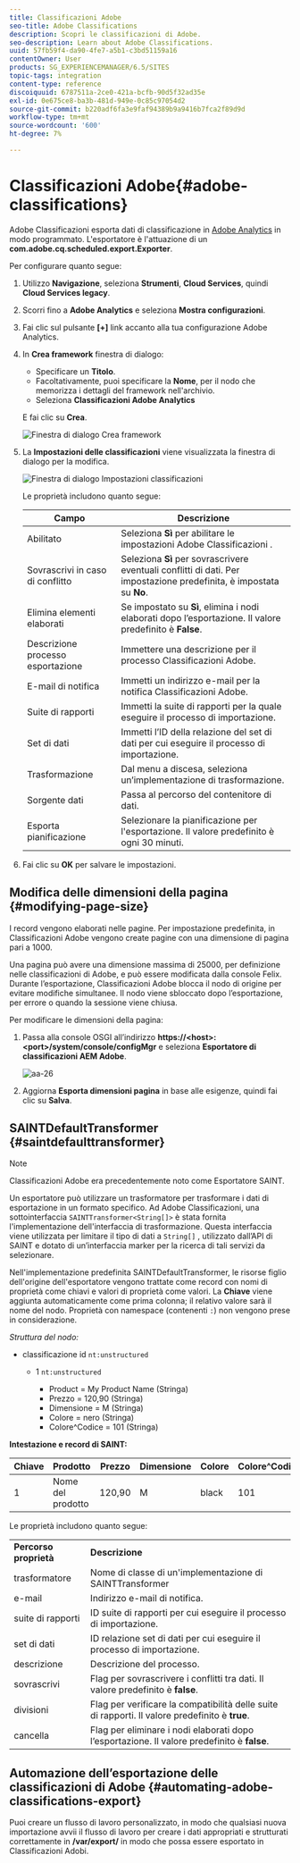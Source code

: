 ```yaml
---
title: Classificazioni Adobe
seo-title: Adobe Classifications
description: Scopri le classificazioni di Adobe.
seo-description: Learn about Adobe Classifications.
uuid: 57fb59f4-da90-4fe7-a5b1-c3bd51159a16
contentOwner: User
products: SG_EXPERIENCEMANAGER/6.5/SITES
topic-tags: integration
content-type: reference
discoiquuid: 6787511a-2ce0-421a-bcfb-90d5f32ad35e
exl-id: 0e675ce8-ba3b-481d-949e-0c85c97054d2
source-git-commit: b220adf6fa3e9faf94389b9a9416b7fca2f89d9d
workflow-type: tm+mt
source-wordcount: '600'
ht-degree: 7%

---
```


# Classificazioni Adobe{#adobe-classifications}

Adobe Classificazioni esporta dati di classificazione in [Adobe Analytics](/help/sites-administering/adobeanalytics.md) in modo programmato. L&#39;esportatore è l&#39;attuazione di un **com.adobe.cq.scheduled.export.Exporter**.

Per configurare quanto segue:

1. Utilizzo **Navigazione**, seleziona **Strumenti**, **Cloud Services**, quindi **Cloud Services legacy**.
1. Scorri fino a **Adobe Analytics** e seleziona **Mostra configurazioni**.
1. Fai clic sul pulsante **[+]** link accanto alla tua configurazione Adobe Analytics.

1. In **Crea framework** finestra di dialogo:

   * Specificare un **Titolo**.
   * Facoltativamente, puoi specificare la **Nome**, per il nodo che memorizza i dettagli del framework nell&#39;archivio.
   * Seleziona **Classificazioni Adobe Analytics**

   E fai clic su **Crea**.

   ![Finestra di dialogo Crea framework](assets/aa-25.png)

1. La **Impostazioni delle classificazioni** viene visualizzata la finestra di dialogo per la modifica.

   ![Finestra di dialogo Impostazioni classificazioni](assets/aa-classifications-settings.png)

   Le proprietà includono quanto segue:

   | **Campo** | **Descrizione** |
   |---|---|
   | Abilitato | Seleziona **Sì** per abilitare le impostazioni Adobe Classificazioni . |
   | Sovrascrivi in caso di conflitto | Seleziona **Sì** per sovrascrivere eventuali conflitti di dati. Per impostazione predefinita, è impostata su **No**. |
   | Elimina elementi elaborati | Se impostato su **Sì**, elimina i nodi elaborati dopo l’esportazione. Il valore predefinito è **False**. |
   | Descrizione processo esportazione | Immettere una descrizione per il processo Classificazioni Adobe. |
   | E-mail di notifica | Immetti un indirizzo e-mail per la notifica Classificazioni Adobe. |
   | Suite di rapporti | Immetti la suite di rapporti per la quale eseguire il processo di importazione. |
   | Set di dati | Immetti l’ID della relazione del set di dati per cui eseguire il processo di importazione. |
   | Trasformazione | Dal menu a discesa, seleziona un’implementazione di trasformazione. |
   | Sorgente dati | Passa al percorso del contenitore di dati. |
   | Esporta pianificazione | Selezionare la pianificazione per l&#39;esportazione. Il valore predefinito è ogni 30 minuti. |

1. Fai clic su **OK** per salvare le impostazioni.

## Modifica delle dimensioni della pagina {#modifying-page-size}

I record vengono elaborati nelle pagine. Per impostazione predefinita, in Classificazioni Adobe vengono create pagine con una dimensione di pagina pari a 1000.

Una pagina può avere una dimensione massima di 25000, per definizione nelle classificazioni di Adobe, e può essere modificata dalla console Felix. Durante l’esportazione, Classificazioni Adobe blocca il nodo di origine per evitare modifiche simultanee. Il nodo viene sbloccato dopo l’esportazione, per errore o quando la sessione viene chiusa.

Per modificare le dimensioni della pagina:

1. Passa alla console OSGI all’indirizzo **https://&lt;host>:&lt;port>/system/console/configMgr** e seleziona **Esportatore di classificazioni AEM Adobe**.

   ![aa-26](assets/aa-26.png)

1. Aggiorna **Esporta dimensioni pagina** in base alle esigenze, quindi fai clic su **Salva**.

## SAINTDefaultTransformer {#saintdefaulttransformer}

>[!NOTE]
>
>Classificazioni Adobe era precedentemente noto come Esportatore SAINT.

Un esportatore può utilizzare un trasformatore per trasformare i dati di esportazione in un formato specifico. Ad Adobe Classificazioni, una sottointerfaccia `SAINTTransformer<String[]>` è stata fornita l&#39;implementazione dell&#39;interfaccia di trasformazione. Questa interfaccia viene utilizzata per limitare il tipo di dati a `String[]` , utilizzato dall’API di SAINT e dotato di un’interfaccia marker per la ricerca di tali servizi da selezionare.

Nell&#39;implementazione predefinita SAINTDefaultTransformer, le risorse figlio dell&#39;origine dell&#39;esportatore vengono trattate come record con nomi di proprietà come chiavi e valori di proprietà come valori. La **Chiave** viene aggiunta automaticamente come prima colonna; il relativo valore sarà il nome del nodo. Proprietà con namespace (contenenti `:`) non vengono prese in considerazione.

*Struttura del nodo:*

* classificazione id `nt:unstructured`

   * 1 `nt:unstructured`

      * Product = My Product Name (Stringa)
      * Prezzo = 120,90 (Stringa)
      * Dimensione = M (Stringa)
      * Colore = nero (Stringa)
      * Colore^Codice = 101 (Stringa)

**Intestazione e record di SAINT:**

| **Chiave** | **Prodotto** | **Prezzo** | **Dimensione** | **Colore** | **Colore^Codice** |
|---|---|---|---|---|---|
| 1 | Nome del prodotto | 120,90 | M | black | 101 |

Le proprietà includono quanto segue:

<table>
 <tbody>
  <tr>
   <td><strong>Percorso proprietà</strong></td>
   <td><strong>Descrizione</strong></td>
  </tr>
  <tr>
   <td>trasformatore</td>
   <td>Nome di classe di un'implementazione di SAINTTransformer</td>
  </tr>
  <tr>
   <td>e-mail</td>
   <td>Indirizzo e-mail di notifica.</td>
  </tr>
  <tr>
   <td>suite di rapporti</td>
   <td>ID suite di rapporti per cui eseguire il processo di importazione. </td>
  </tr>
  <tr>
   <td>set di dati</td>
   <td>ID relazione set di dati per cui eseguire il processo di importazione. </td>
  </tr>
  <tr>
   <td>descrizione</td>
   <td>Descrizione del processo. <br /> </td>
  </tr>
  <tr>
   <td>sovrascrivi</td>
   <td>Flag per sovrascrivere i conflitti tra dati. Il valore predefinito è <strong>false</strong>.</td>
  </tr>
  <tr>
   <td>divisioni</td>
   <td>Flag per verificare la compatibilità delle suite di rapporti. Il valore predefinito è <strong>true</strong>.</td>
  </tr>
  <tr>
   <td>cancella</td>
   <td>Flag per eliminare i nodi elaborati dopo l’esportazione. Il valore predefinito è <strong>false</strong>.</td>
  </tr>
 </tbody>
</table>

## Automazione dell’esportazione delle classificazioni di Adobe {#automating-adobe-classifications-export}

Puoi creare un flusso di lavoro personalizzato, in modo che qualsiasi nuova importazione avvii il flusso di lavoro per creare i dati appropriati e strutturati correttamente in **/var/export/** in modo che possa essere esportato in Classificazioni Adobi.
